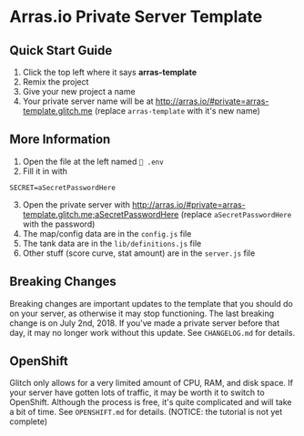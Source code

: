 # Arras.io Private Server Template

## Quick Start Guide

1. Click the top left where it says **arras-template**
2. Remix the project
3. Give your new project a name
4. Your private server name will be at <http://arras.io/#private=arras-template.glitch.me> (replace `arras-template` with it's new name)

## More Information

1. Open the file at the left named `🔑 .env`
2. Fill it in with
```
SECRET=aSecretPasswordHere
```
3. Open the private server with <http://arras.io/#private=arras-template.glitch.me;aSecretPasswordHere> (replace `aSecretPasswordHere` with the password)
4. The map/config data are in the `config.js` file
5. The tank data are in the `lib/definitions.js` file
6. Other stuff (score curve, stat amount) are in the `server.js` file

## Breaking Changes

Breaking changes are important updates to the template that you should do on your server, as otherwise it may stop functioning. The last breaking change is on July 2nd, 2018. If you've made a private server before that day, it may no longer work without this update. See `CHANGELOG.md` for details.

## OpenShift

Glitch only allows for a very limited amount of CPU, RAM, and disk space. If your server have gotten lots of traffic, it may be worth it to switch to OpenShift. Although the process is free, it's quite complicated and will take a bit of time. See `OPENSHIFT.md` for details. (NOTICE: the tutorial is not yet complete)